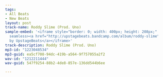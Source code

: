 ```yaml
---
tags:
- All Beats
- New Beats
layout: post
track-name: Roddy Slime (Prod. Uno)
sample-embed: '<iframe style="border: 0; width: 400px; height: 208px;" src="https://bandcamp.com/EmbeddedPlayer/album=1153548464/size=large/bgcol=ffffff/linkcol=0687f5/artwork=none/transparent=true/"
  seamless><a href="http://upstagebeats.bandcamp.com/album/roddy-slime">Roddy Slime
  by UpstageBeats</a></iframe>'
track-description: Roddy Slime (Prod. Uno)
mp3-id: "1223048534"
mp3-guid: ea5cf708-94dc-419b-a564-9f757055a2f2
wav-id: "1212211444"
wav-guid: 547f9254-88b2-4de8-857e-136dd544b6ee

---
```


